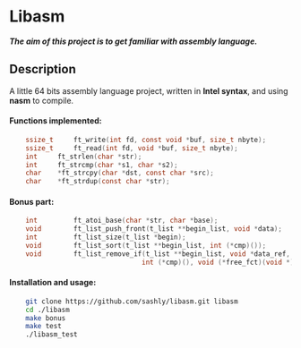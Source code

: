# Libasm
***The aim of this project is to get familiar with assembly language.***

## Description
A little 64 bits assembly language project, written in __Intel syntax__, and using __nasm__ to compile.

#### Functions implemented:
```C
    ssize_t     ft_write(int fd, const void *buf, size_t nbyte);
    ssize_t     ft_read(int fd, void *buf, size_t nbyte);
    int		ft_strlen(char *str);
    int		ft_strcmp(char *s1, char *s2);
    char 	*ft_strcpy(char *dst, const char *src);
    char	*ft_strdup(const char *str);
```
#### Bonus part:
```C
    int         ft_atoi_base(char *str, char *base);
    void        ft_list_push_front(t_list **begin_list, void *data);
    int         ft_list_size(t_list *begin);
    void        ft_list_sort(t_list **begin_list, int (*cmp)());
    void        ft_list_remove_if(t_list **begin_list, void *data_ref,
                                 int (*cmp)(), void (*free_fct)(void *));
```

#### Installation and usage:
```bash
    git clone https://github.com/sashly/libasm.git libasm
    cd ./libasm
    make bonus
    make test
    ./libasm_test
```


